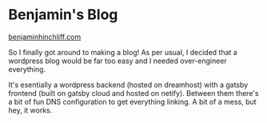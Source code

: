 # Benjamin's Blog

[benjaminhinchliff.com](https://benjaminhinchliff.com/)

So I finally got around to making a blog! As per usual, I decided that a
wordpress blog would be far too easy and I needed over-engineer everything.

It's esentially a wordpress backend (hosted on dreamhost) with a gatsby
frontend (built on gatsby cloud and hosted on netify). Between them there's
a bit of fun DNS configuration to get everything linking. A bit of a mess,
but hey, it works.
